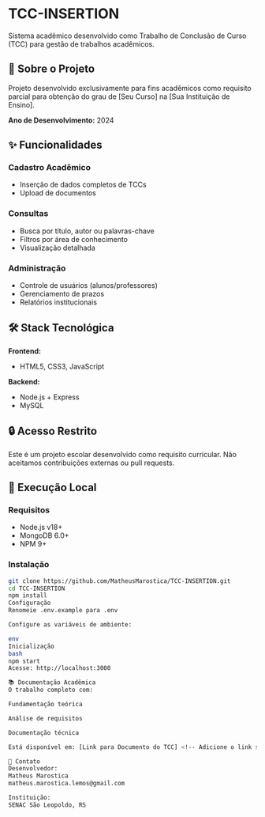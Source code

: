 # TCC-INSERTION

Sistema acadêmico desenvolvido como Trabalho de Conclusão de Curso (TCC) para gestão de trabalhos acadêmicos.

## 📌 Sobre o Projeto

Projeto desenvolvido exclusivamente para fins acadêmicos como requisito parcial para obtenção do grau de [Seu Curso] na [Sua Instituição de Ensino].

**Ano de Desenvolvimento:** 2024

## ✨ Funcionalidades

### Cadastro Acadêmico
- Inserção de dados completos de TCCs
- Upload de documentos

### Consultas
- Busca por título, autor ou palavras-chave
- Filtros por área de conhecimento
- Visualização detalhada

### Administração
- Controle de usuários (alunos/professores)
- Gerenciamento de prazos
- Relatórios institucionais

## 🛠 Stack Tecnológica

**Frontend:**
- HTML5, CSS3, JavaScript

**Backend:**
- Node.js + Express
- MySQL

## 🔒 Acesso Restrito

Este é um projeto escolar desenvolvido como requisito curricular. Não aceitamos contribuições externas ou pull requests.

## 🚀 Execução Local

### Requisitos
- Node.js v18+
- MongoDB 6.0+
- NPM 9+

### Instalação
```bash
git clone https://github.com/MatheusMarostica/TCC-INSERTION.git
cd TCC-INSERTION
npm install
Configuração
Renomeie .env.example para .env

Configure as variáveis de ambiente:

env
Inicialização
bash
npm start
Acesse: http://localhost:3000

📚 Documentação Acadêmica
O trabalho completo com:

Fundamentação teórica

Análise de requisitos

Documentação técnica

Está disponível em: [Link para Documento do TCC] <!-- Adicione o link se existir -->

📧 Contato
Desenvolvedor:
Matheus Marostica
matheus.marostica.lemos@gmail.com

Instituição:
SENAC São Leopoldo, RS

